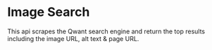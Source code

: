 Image Search
==========================

This api scrapes the Qwant search engine and return the top results including the image URL, alt text & page URL.